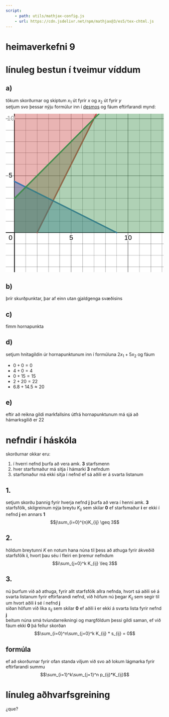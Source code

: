 ```yaml
---
script: 
    - path: utils/mathjax-config.js
    - url: https://cdn.jsdelivr.net/npm/mathjax@3/es5/tex-chtml.js
---
```

# heimaverkefni 9

# línuleg bestun í tveimur víddum
## a)
tökum skorðurnar og skiptum $x_1$ út fyrir $x$ og $x_2$ út fyrir $y$  
setjum svo þessar nýju formúlur inn í [desmos](https://desmos.com) og fáum eftirfarandi mynd:  

![myndin](./imgs/desmos-graph.png)

## b)
þrír skurðpunktar, þar af einn utan gjaldgenga svæðisins

## c)
fimm hornapunkta

## d)
setjum hnitagildin úr hornapunktunum inn í formúluna $2x_1 + 5x_2$ og fáum  
- $0 + 0 = 0$
- $4 + 0 = 4$
- $0 + 15 = 15$
- $2 + 20 = 22$
- $6.8 + 14.5 \approx 20$ 

## e)
eftir að reikna gildi markfallsins útfrá hornapunktunum má sjá að hámarksgilið er 22

# nefndir í háskóla

skorðurnar okkar eru:

1. í hverri nefnd þurfa að vera amk. **3** starfsmenn
2. hver starfsmaður má sitja í hámarki **3** nefndum
3. starfsmaður má ekki sitja í nefnd ef sá aðili er á svarta listanum

## 1.
setjum skorðu þannig fyrir hverja nefnd **j** þurfa að vera í henni amk. **3** starfsfólk, skilgreinum nýja breytu 
$K_{ij}$ sem skilar **0** ef starfsmaður **i** er ekki í nefnd **j** en annars **1**  
$$j\sum_{i=0}^{n}K_{ij} \geq 3$$

## 2.
höldum breytunni $K$ en notum hana núna til þess að athuga fyrir ákveðið starfsfólk **i**, hvort þau séu í fleiri en þremur nefndum
$$i\sum_{j=0}^k K_{ij} \leq 3$$

## 3.
nú þurfum við að athuga, fyrir allt starfsfólk allra nefnda, hvort sá aðili sé á svarta listanum fyrir eftirfarandi nefnd, við höfum nú þegar $K_{ij}$ sem segir til um hvort aðili **i** sé í nefnd **j**  
síðan höfum við líka $s_{ij}$ sem skilar **0** ef aðili **i** er ekki á svarta lista fyrir nefnd **j**  
beitum núna smá tvíundarreikningi og margföldum þessi gildi saman, ef við fáum ekki **0** þá fellur skorðan
$$\sum_{i=0}^n\sum_{j=0}^k K_{ij} * s_{ij} = 0$$


## formúla
ef að skorðurnar fyrir ofan standa viljum við svo að lokum lágmarka fyrir eftirfarandi summu 
$$\sum_{i=1}^k\sum_{j=1}^n p_{ij}*K_{ij}$$

# línuleg aðhvarfsgreining
¿que?